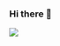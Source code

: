 ### Hi there 👋

<a href="https://github.com/alakhber">
  <div> 
    <img align="center" src="https://github-readme-stats.vercel.app/api?username=alakhber&theme=midnight-purple&show_icons=true&count_private=true&hide_border=true&title_color=fff&icon_color=58a6ff&text_color=9f9f9f&bg_color=151515" />
  </div>
</a>
<!--
**alakhber/alakhber** is a ✨ _special_ ✨ repository because its `README.md` (this file) appears on your GitHub profile.

Here are some ideas to get you started:

- 🔭 I’m currently working on ...
- 🌱 I’m currently learning ...
- 👯 I’m looking to collaborate on ...
- 🤔 I’m looking for help with ...
- 💬 Ask me about ...
- 📫 How to reach me: ...
- 😄 Pronouns: ...
- ⚡ Fun fact: ...
-->
